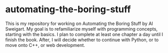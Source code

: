 # automating-the-boring-stuff
This is my repository for working on Automating the Boring Stuff by Al Sweigart.
My goal is to refamiliarize myself with programming concepts, starting with the basics.
I plan to complete at least one chapter a day until I finish the book. After, I will decide
whether to continue with Python, or to move onto C++, or web development.
